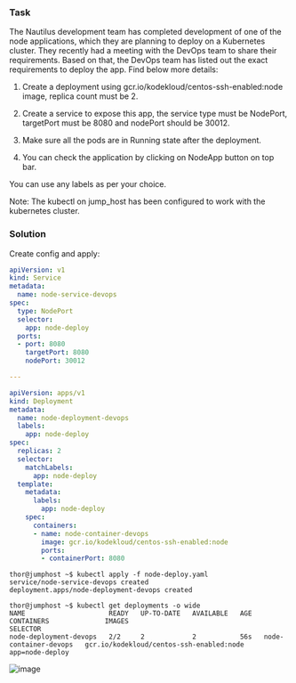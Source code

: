 ### Task
The Nautilus development team has completed development of one of the node applications, which they are planning to deploy on a Kubernetes cluster. They recently had a meeting with the DevOps team to share their requirements. Based on that, the DevOps team has listed out the exact requirements to deploy the app. Find below more details:

   1. Create a deployment using gcr.io/kodekloud/centos-ssh-enabled:node image, replica count must be 2.

   2. Create a service to expose this app, the service type must be NodePort, targetPort must be 8080 and nodePort should be 30012.

   3. Make sure all the pods are in Running state after the deployment.

   4. You can check the application by clicking on NodeApp button on top bar.

You can use any labels as per your choice.

Note: The kubectl on jump_host has been configured to work with the kubernetes cluster.

### Solution
Create config and apply:
```yaml
apiVersion: v1
kind: Service
metadata:
  name: node-service-devops
spec:
  type: NodePort
  selector:
    app: node-deploy
  ports:
  - port: 8080
    targetPort: 8080
    nodePort: 30012

---

apiVersion: apps/v1
kind: Deployment
metadata:
  name: node-deployment-devops
  labels:
    app: node-deploy
spec:
  replicas: 2
  selector:
    matchLabels:
      app: node-deploy
  template:
    metadata:
      labels:
        app: node-deploy
    spec:
      containers:
      - name: node-container-devops
        image: gcr.io/kodekloud/centos-ssh-enabled:node
        ports:
        - containerPort: 8080
```

```
thor@jumphost ~$ kubectl apply -f node-deploy.yaml
service/node-service-devops created
deployment.apps/node-deployment-devops created

thor@jumphost ~$ kubectl get deployments -o wide
NAME                     READY   UP-TO-DATE   AVAILABLE   AGE   CONTAINERS              IMAGES                                     SELECTOR
node-deployment-devops   2/2     2            2           56s   node-container-devops   gcr.io/kodekloud/centos-ssh-enabled:node   app=node-deploy
```
![image](https://github.com/pipilacha/kk-solutions/assets/44210264/bbb11f69-5006-4fef-9115-bf5d22e61dcb)
